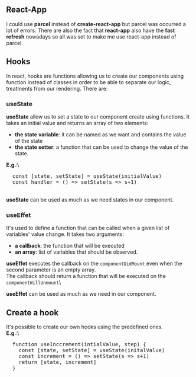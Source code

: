 ## React-App
I could use **parcel** instead of **create-react-app** but parcel was occurred a lot of errors. There are also the
fact that **react-app** also have the **fast refresh** nowadays so all was set to make me use react-app instead of parcel.

## Hooks
In react, hooks are functions allowing us to create our components using function instead of classes in 
order to be able to separate our logic, treatments from our rendering. There are:

### useState
**useState** allow us to set a state to our component create using functions. 
It takes an initial value and returns an array of two elements:
- **the state variable**: it can be named as we want and contains the value of the state
- **the state setter**: a function that can be used to change the value of the state.

**E.g.**:\
<pre>
  const [state, setState] = useState(initialValue)
  const handler = () => setState(s => s+1)
</pre>

\
**useState** can be used as much as we need states in our component.

### useEffet
It's used to define a function that can be called when a given list of variables' value change. 
It takes two arguments:
- **a callback**: the function that will be executed
- **an array**: list of variables that should be observed. 

**useEffet** executes the callback on the `componentDidMount` even when the second parameter is an empty array.\
The callback should return a function that will be executed on the `componentWillUnmount`\

**useEffet** can be used as much as we need in our component.

## Create a hook
It's possible to create our own hooks using the predefined ones.\
**E.g.**:\
<pre>
  function useInccrement(intialValue, step) {
    const [state, setState] = useState(initalValue)
    const increment = () => setState(s => s+1)
    return [state, increment]
  }
</pre>
